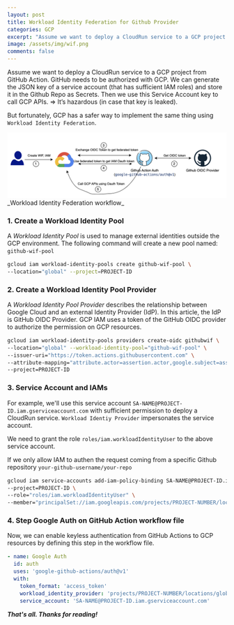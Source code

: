 ```yaml
---
layout: post
title: Workload Identity Federation for Github Provider
categories: GCP
excerpt: "Assume we want to deploy a CloudRun service to a GCP project from GitHub Action. GitHub needs to be authorized with GCP. We can generate the JSON key of a service account (that has sufficient IAM roles) and store it in the Github Repo as Secrets. Then we use this Service Account key to call GCP APIs. ⇒ It’s hazardous (in case that key is leaked)."
image: /assets/img/wif.png
comments: false
---
```


Assume we want to deploy a CloudRun service to a GCP project from GitHub Action. GitHub needs to be authorized with GCP.
We can generate the JSON key of a service account (that has sufficient IAM roles) and store it in the Github Repo as Secrets.
Then we use this Service Account key to call GCP APIs. => It’s hazardous (in case that key is leaked).

But fortunately, GCP has a safer way to implement the same thing using `Workload Identity Federation`.

<img src="/assets/img/wif.png">
_Workload Identity Federation workflow_

### 1. Create a Workload Identity Pool
A *Workload Identity Pool* is used to manage external identities outside the GCP environment. The following command will create a new pool named: `github-wif-pool`
```bash
gcloud iam workload-identity-pools create github-wif-pool \
--location="global" --project=PROJECT-ID
```


### 2. Create a Workload Identity Pool Provider
A *Workload Identity Pool Provider* describes the relationship between Google Cloud and an external Identity Provider (IdP). In this article, the IdP is GitHub OIDC Provider.
GCP IAM uses a token of the GitHub OIDC provider to authorize the permission on GCP resources.
```bash
gcloud iam workload-identity-pools providers create-oidc githubwif \
--location="global" --workload-identity-pool="github-wif-pool" \
--issuer-uri="https://token.actions.githubusercontent.com" \
--attribute-mapping="attribute.actor=assertion.actor,google.subject=assertion.sub,attribute.repository=assertion.repository" \
--project=PROJECT-ID
```

### 3. Service Account and IAMs
For example, we'll use this service account `SA-NAME@PROJECT-ID.iam.gserviceaccount.com` with sufficient permission to deploy a CloudRun service. `Workload Identiy Provider` impersonates the service account.

We need to grant the role `roles/iam.workloadIdentityUser` to the above service account.

If we only allow IAM to authen the request coming from a specific Github repository `your-github-username/your-repo`
```bash
gcloud iam service-accounts add-iam-policy-binding SA-NAME@PROJECT-ID.iam.gserviceaccount.com \
--project=PROJECT-ID \
--role="roles/iam.workloadIdentityUser" \
--member="principalSet://iam.googleapis.com/projects/PROJECT-NUMBER/locations/global/workloadIdentityPools/github-wif-pool/attribute.repository/your-github-username/your-repo"
```

### 4. Step Google Auth on GitHub Action workflow file
Now, we can enable keyless authentication from GitHub Actions to GCP resources by defining this step in the workflow file.

```yaml
- name: Google Auth
  id: auth
  uses: 'google-github-actions/auth@v1'
  with:
    token_format: 'access_token'
    workload_identity_provider: 'projects/PROJECT-NUMBER/locations/global/workloadIdentityPools/github-wif-pool/providers/githubwif'
    service_account: 'SA-NAME@PROJECT-ID.iam.gserviceaccount.com'
```

***That's all. Thanks for reading!***